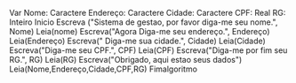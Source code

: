 Var
Nome: Caractere
Endereço: Caractere
Cidade: Caractere
CPF: Real
RG: Inteiro
Inicio
Escreva ("Sistema de gestao, por favor diga-me seu nome.", Nome)
Leia(nome)
Escreva("Agora Diga-me seu endereço.", Endereço)
Leia(Endereço)
Escreva(" Diga-me sua cidade.", Cidade)
Leia(Cidade)
Escreva("Diga-me seu CPF.", CPF)
Leia(CPF)
Escreva("Diga-me por fim seu RG.", RG)
Leia(RG)
Escreva("Obrigado, aqui estao seus dados")
Leia(Nome,Endereço,Cidade,CPF,RG)
Fimalgoritmo
